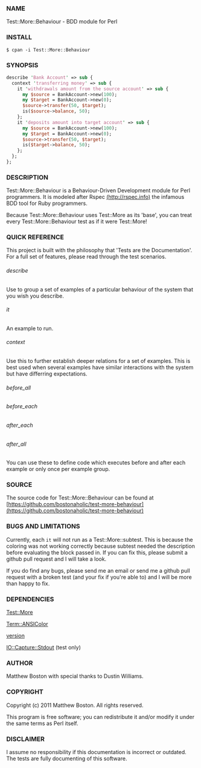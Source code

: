### NAME ###

Test::More::Behaviour - BDD module for Perl

### INSTALL ###

```
$ cpan -i Test::More::Behaviour
```

### SYNOPSIS ###

``` perl
describe 'Bank Account' => sub {
  context 'transferring money' => sub {
    it 'withdrawals amount from the source account' => sub {
      my $source = BankAccount->new(100);
      my $target = BankAccount->new(0);
      $source->transfer(50, $target);
      is($source->balance, 50);
    };
    it 'deposits amount into target account' => sub {
      my $source = BankAccount->new(100);
      my $target = BankAccount->new(0);
      $source->transfer(50, $target);
      is($target->balance, 50);
    };
  };
};
```

### DESCRIPTION ###

Test::More::Behaviour is a Behaviour-Driven Development module for Perl
programmers.  It is modeled after Rspec [(http://rspec.info)](http://rspec.info) the infamous BDD tool for Ruby programmers.

Because Test::More::Behaviour uses Test::More as its 'base', you can treat every Test::More::Behaviour test as if it were Test::More!

### QUICK REFERENCE ###

This project is built with the philosophy that 'Tests are the Documentation'.  For a full set of features, please read through the test scenarios.

###### describe ######

Use to group a set of examples of a particular behaviour of the system that you wish you describe.

###### it ######

An example to run.

###### context ######

Use this to further establish deeper relations for a set of examples.  This is best used when several examples have similar interactions with the system but have differring expectations.

###### before_all ######

###### before_each ######

###### after_each ######

###### after_all ######

You can use these to define code which executes before and after each example or only once per example group.

### SOURCE ###

The source code for Test::More::Behaviour can be found at [https://github.com/bostonaholic/test-more-behaviour](https://github.com/bostonaholic/test-more-behaviour)

### BUGS AND LIMITATIONS ###

Currently, each `it` will not run as a Test::More::subtest.  This is because the coloring was not working correctly because subtest needed the description before evaluating the block passed in.  If you can fix this, please submit a github pull request and I will take a look.

If you do find any bugs, please send me an email or send me a github pull request with a broken test (and your fix if you're able to) and I will be more than happy to fix.

### DEPENDENCIES ###

[Test::More](http://search.cpan.org/~mschwern/Test-Simple-0.98/lib/Test/More.pm)

[Term::ANSIColor](http://search.cpan.org/~rra/Term-ANSIColor-3.01/ANSIColor.pm)

[version](http://search.cpan.org/~jpeacock/version-0.93/lib/version.pod)

[IO::Capture::Stdout](http://search.cpan.org/~reynolds/IO-Capture-0.05/lib/IO/Capture/Stdout.pm) (test only)

### AUTHOR ###

Matthew Boston <matthew DOT boston AT gmail DOT com> with special thanks to Dustin Williams.

### COPYRIGHT ###

Copyright (c) 2011 Matthew Boston.  All rights reserved.

This program is free software; you can redistribute it and/or modify
it under the same terms as Perl itself.

### DISCLAIMER ###

I assume no responsibility if this documentation is incorrect or outdated.  The tests are fully documenting of this software.
